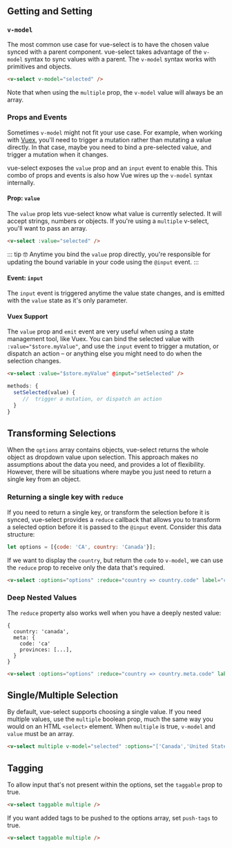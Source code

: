 ## Getting and Setting

### `v-model`

The most common use case for vue-select is to have the chosen value synced with a parent component. vue-select 
takes advantage of the `v-model` syntax to sync values with a parent. The `v-model` syntax works with
primitives and objects. 

```html
<v-select v-model="selected" />
```

Note that when using the `multiple` prop, the `v-model` value will always be an array.

### Props and Events

Sometimes `v-model` might not fit your use case. For example, when working with [Vuex](https://vuex.vuejs.org),
you'll need to trigger a mutation rather than mutating a value directly. In that case, maybe you need
to bind a pre-selected value, and trigger a mutation when it changes. 

vue-select exposes the `value` prop and an `input` event to enable this. This combo of props and 
events is also how Vue wires up the `v-model` syntax internally.

#### Prop: `value`

The `value` prop lets vue-select know what value is currently selected. It will accept strings, 
numbers or objects. If you're using a `multiple` v-select, you'll want to pass an array. 

```html
<v-select :value="selected" />
```

::: tip 🤓
Anytime you bind the `value` prop directly, you're responsible for updating the bound variable
in your code using the `@input` event.
:::

#### Event: `input`

The `input` event is triggered anytime the value state changes, and is emitted with the `value`
state as it's only parameter.

#### Vuex Support

The `value` prop and `emit` event are very useful when using a state management tool, like Vuex. 
You can bind the selected value with `:value="$store.myValue"`, and use the `input` event to
trigger a mutation, or dispatch an action – or anything else you might need to do when the selection
changes.

```html
<v-select :value="$store.myValue" @input="setSelected" />
```

```js
methods: {
  setSelected(value) {
     //  trigger a mutation, or dispatch an action  
  }
}
```
## Transforming Selections

When the `options` array contains objects, vue-select returns the whole object as dropdown value 
upon selection. This approach makes no assumptions about the data you need, and provides a lot of
flexibility. However, there will be situations where maybe you just need to return a single key
from an object.

### Returning a single key with `reduce`  

If you need to return a single key, or transform the selection before it is synced, vue-select 
provides a `reduce` callback that allows you to transform a selected option before it is passed to 
the `@input` event. Consider this data structure:
 
 ```js
 let options = [{code: 'CA', country: 'Canada'}];
 ```
 
If we want to display the `country`, but return the `code` to `v-model`, we can use the `reduce` 
prop to receive only the data that's required.
 
 ```html
 <v-select :options="options" :reduce="country => country.code" label="country" />
 ```

### Deep Nested Values
 
The `reduce` property also works well when you have a deeply nested value:
 
 ```
 {
   country: 'canada',
   meta: {
     code: 'ca'
     provinces: [...],
   }
 }
 ```
 
 ```html
 <v-select :options="options" :reduce="country => country.meta.code" label="country" />
 ```
 
 <reducer-nested-value />

## Single/Multiple Selection

By default, vue-select supports choosing a single value. If you need multiple values, use the 
`multiple` boolean prop, much the same way you would on an HTML `<select>` element. When `multiple` 
is true, `v-model` and `value` must be an array.
 

```html
<v-select multiple v-model="selected" :options="['Canada','United States']" />
```
<v-select multiple :options="['foo','bar']" />

## Tagging

To allow input that's not present within the options, set the `taggable` prop to true.

```html
<v-select taggable multiple />
```

<v-select taggable multiple />

If you want added tags to be pushed to the options array, set `push-tags` to true.

```html
<v-select taggable multiple />
```

<v-select taggable multiple push-tags />

